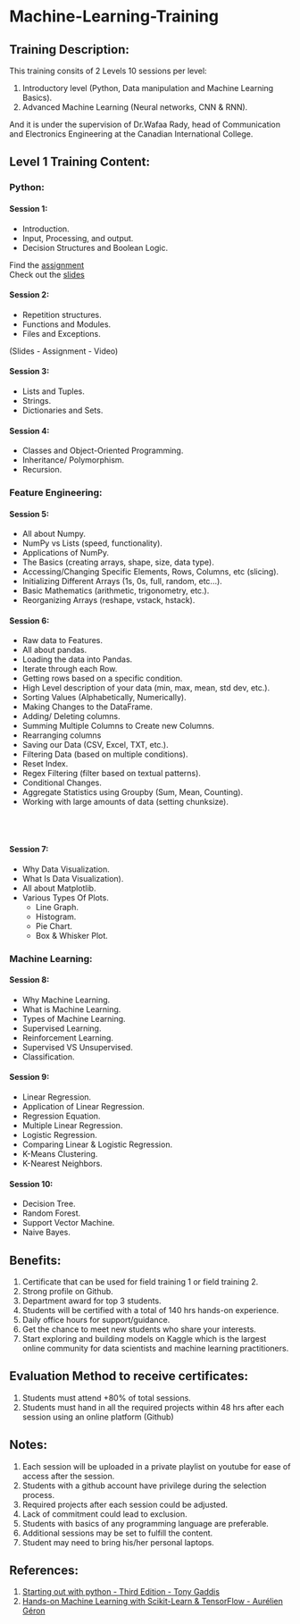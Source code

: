 # Machine-Learning-Training

## Training Description:

This training consits of 2 Levels 10 sessions per level:
1. Introductory level (Python, Data manipulation and Machine Learning Basics).
2. Advanced Machine Learning (Neural networks, CNN & RNN). 

And it is under the supervision of Dr.Wafaa Rady, head of Communication and Electronics Engineering at the Canadian International College. <br>



## Level 1 Training Content:
### Python:
#### Session 1:
- Introduction.
- Input, Processing, and output.
- Decision Structures and Boolean Logic.

Find the [assignment](https://github.com/nouran551/Machine-Learning-Training/blob/main/Mini_projects_1.ipynb) <br>
Check out the [slides](https://docs.google.com/presentation/d/1fh0AXDCvnarNHQsRfsnDADW83HL5z7uM8SjLvcwFFf8/edit?usp=sharing)


#### Session 2:
- Repetition structures.
- Functions and Modules.
- Files and Exceptions.

(Slides - Assignment - Video)


#### Session 3:
- Lists and Tuples.
- Strings.
- Dictionaries and Sets.




#### Session 4:
- Classes and Object-Oriented Programming.
- Inheritance/ Polymorphism.
- Recursion.


### Feature Engineering:
#### Session 5:
- All about Numpy.
- NumPy vs Lists (speed, functionality).
- Applications of NumPy.
- The Basics (creating arrays, shape, size, data type).
- Accessing/Changing Specific Elements, Rows, Columns, etc (slicing).
- Initializing Different Arrays (1s, 0s, full, random, etc...).
- Basic Mathematics (arithmetic, trigonometry, etc.).
- Reorganizing Arrays (reshape, vstack, hstack).



#### Session 6:
- Raw data to Features.
- All about pandas.
- Loading the data into Pandas.
- Iterate through each Row.
- Getting rows based on a specific condition.
- High Level description of your data (min, max, mean, std dev, etc.).
- Sorting Values (Alphabetically, Numerically).
- Making Changes to the DataFrame.
- Adding/ Deleting columns.
- Summing Multiple Columns to Create new Columns.
- Rearranging columns
- Saving our Data (CSV, Excel, TXT, etc.).
- Filtering Data (based on multiple conditions).
- Reset Index.
- Regex Filtering (filter based on textual patterns).
- Conditional Changes.
- Aggregate Statistics using Groupby (Sum, Mean, Counting).
- Working with large amounts of data (setting chunksize).

<br>
<br>

#### Session 7:
- Why Data Visualization.
- What Is Data Visualization).
- All about Matplotlib.
- Various Types Of Plots.
  - Line Graph.
  - Histogram.
  - Pie Chart.
  - Box & Whisker Plot.




### Machine Learning:

#### Session 8:
- Why Machine Learning.
- What is Machine Learning.
- Types of Machine Learning.
- Supervised Learning.
- Reinforcement Learning.
- Supervised VS Unsupervised.
- Classification.



#### Session 9:
- Linear Regression.
- Application of Linear Regression.
- Regression Equation.
- Multiple Linear Regression.
- Logistic Regression.
- Comparing Linear & Logistic Regression.
- K-Means Clustering.
- K-Nearest Neighbors.


#### Session 10:
- Decision Tree.
- Random Forest.
- Support Vector Machine.
- Naive Bayes.



## Benefits:
1. Certificate that can be used for field training 1 or field training 2.
2. Strong profile on Github.
3. Department award for top 3 students.
4. Students will be certified with a total of 140 hrs hands-on experience. 
5. Daily office hours for support/guidance.
6. Get the chance to meet new students who share your interests.
7. Start exploring and building models on Kaggle which is the largest online community for data scientists and machine learning practitioners.

## Evaluation Method to receive certificates:
1. Students must attend +80% of total sessions.
2. Students must hand in all the required projects within 48 hrs after each session using an online platform (Github)
 


## Notes:
1. Each session will be uploaded in a private playlist on youtube for ease of access after the session.
2. Students with a github account have privilege during the selection process. 
3. Required projects after each session could be adjusted.
4. Lack of commitment could lead to exclusion. 
5. Students with basics of any programming language are preferable. 
6. Additional sessions may be set to fulfill the content.
7. Student may need to bring his/her personal laptops.

## References:
1. [Starting out with python - Third Edition - Tony Gaddis](https://drive.google.com/file/d/168c1DpQGiR-Ztti_4dGtcaIDmkE7_-Mu/view)
2. [Hands-on Machine Learning with Scikit-Learn & TensorFlow - Aurélien Géron](https://drive.google.com/file/d/1vKKbhljes_gaC8nw7yKD9rCh0xKsMd-W/view)



